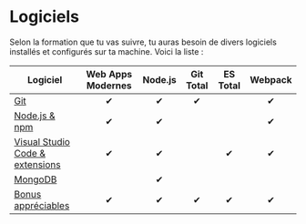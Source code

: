# Logiciels

Selon la formation que tu vas suivre, tu auras besoin de divers logiciels installés et configurés sur ta machine.  Voici la liste :

|Logiciel|Web Apps Modernes|Node.js|Git Total|ES Total|Webpack|
|-|:-:|:-:|:-:|:-:|:-:
|[Git](./git.md)|✔︎|︎✔︎|︎✔︎||︎✔︎︎|
|[Node.js & npm](./node.md)|✔︎|︎✔︎|︎||✔︎|
|[Visual Studio Code & extensions](./vscode.md)|✔︎|︎✔︎|︎|✔︎|✔︎|
|[MongoDB](./mongodb.md)||✔︎|︎|||
|[Bonus appréciables](./misc.md)|✔︎|︎✔︎|︎✔︎|︎✔︎|︎✔︎|
